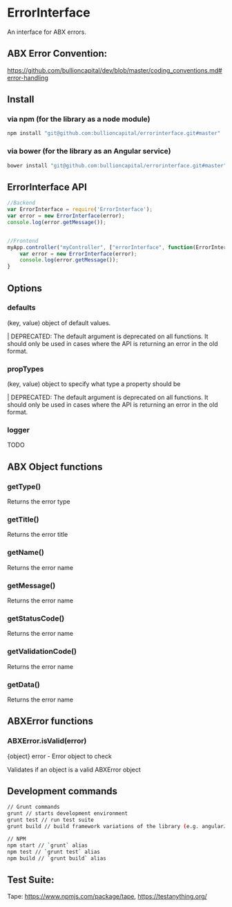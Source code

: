 # ErrorInterface

An interface for ABX errors.

## ABX Error Convention:
https://github.com/bullioncapital/dev/blob/master/coding_conventions.md#error-handling

## Install

### via npm (for the library as a node module)

```sh
npm install "git@github.com:bullioncapital/errorinterface.git#master"
```

### via bower (for the library as an Angular service)

```sh
bower install "git@github.com:bullioncapital/errorinterface.git#master"
```

## ErrorInterface API

```js
//Backend
var ErrorInterface = require('ErrorInterface');
var error = new ErrorInterface(error);
console.log(error.getMessage());


//Frontend
myApp.controller("myController", ["errorInterface", function(ErrorInterface)){
	var error = new ErrorInterface(error);
	console.log(error.getMessage());
}
```

## Options 

### defaults

(key, value) object of default values.

| DEPRECATED: The default argument is deprecated on all functions. It should only be used in cases where the API is returning an error in the old format.

### propTypes 

(key, value) object to specify what type a property should be

| DEPRECATED: The default argument is deprecated on all functions. It should only be used in cases where the API is returning an error in the old format.

### logger

TODO

## ABX Object functions

### getType()

Returns the error type


### getTitle()

Returns the error title

### getName()

Returns the error name

### getMessage()

Returns the error name

### getStatusCode()

Returns the error name

### getValidationCode()

Returns the error name

### getData()

Returns the error name

## ABXError functions

### ABXError.isValid(error)

{object} error - Error object to check

Validates if an object is a valid ABXError object

## Development commands

```sh
// Grunt commands
grunt // starts development environment
grunt test // run test suite
grunt build // build framework variations of the library (e.g. angularJS)

// NPM
npm start // `grunt` alias
npm test // `grunt test` alias
npm build // `grunt build` alias
```

## Test Suite:
Tape: https://www.npmjs.com/package/tape, https://testanything.org/
